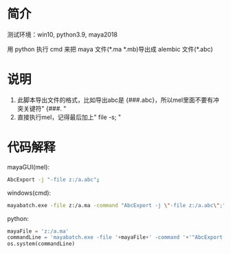 # 简介
测试环境：win10, python3.9, maya2018

用 python 执行 cmd 来把 maya 文件(\*.ma \*.mb)导出成 alembic 文件(\*.abc)

# 说明
1. 此脚本导出文件的格式，比如导出abc是 {###.abc}，所以mel里面不要有冲突关键符" {###. "
2. 直接执行mel，记得最后加上" file -s; "

# 代码解释
mayaGUI(mel):
```bash
AbcExport -j "-file z:/a.abc";
```

windows(cmd):
```bash
mayabatch.exe -file z:/a.ma -command "AbcExport -j \"-file z:/a.abc\";"
```

python:

```python
mayaFile = 'z:/a.ma'
commandLine = 'mayabatch.exe -file '+mayaFile+' -command '+'"AbcExport -j \\"-file z:/a.abc\\";"'
os.system(commandLine)
```
